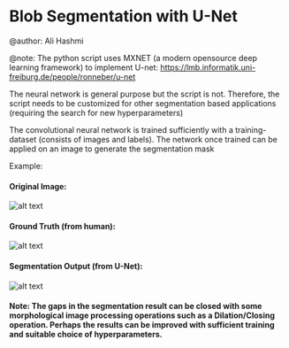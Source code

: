 # Blob Segmentation with U-Net

@author: Ali Hashmi

@note: The python script uses MXNET (a modern opensource deep learning framework) to implement U-net: https://lmb.informatik.uni-freiburg.de/people/ronneber/u-net

The neural network is general purpose but the script is not. Therefore, the script needs to be customized for other segmentation 
based applications (requiring the search for  new hyperparameters)

The convolutional neural network is trained sufficiently with a training-dataset (consists of images and labels). The network once trained can be applied on an image to generate the segmentation mask

Example:

#### Original Image:

![alt text](https://github.com/alihashmiii/blobsegmentation/blob/master/for%20readme/image300.png)




#### Ground Truth (from human):

![alt text](https://github.com/alihashmiii/blobsegmentation/blob/master/for%20readme/Mask300.png)



#### Segmentation Output (from U-Net):

![alt text](https://github.com/alihashmiii/blobsegmentation/blob/master/for%20readme/segmentationOutput.png)



#### Note: The gaps in the segmentation result can be closed with some morphological image processing operations such as a Dilation/Closing operation. Perhaps the results can be improved with sufficient training and suitable choice of hyperparameters.
